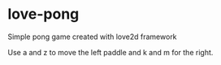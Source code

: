 love-pong
=========

Simple pong game created with love2d framework

Use a and z to move the left paddle and k and m for the right.